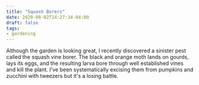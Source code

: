 ```yaml
---
title: "Squash Borers"
date: 2020-08-02T14:27:34-04:00
draft: false
tags:
- gardening
---
```

Although the garden is looking great, I recently discovered a sinister pest called the squash vine borer. The black and orange moth lands on gourds, lays its eggs, and the resulting larva bore through well established vines and kill the plant. I've been systematically excising them from pumpkins and zucchini with tweezers but it's a losing battle.
